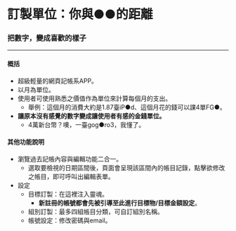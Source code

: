# 訂製單位：你與●●的距離
### 把數字，變成喜歡的樣子
***
#### 概括
- 超級輕量的網頁記帳系APP。
- 以月為單位。
- 使用者可使用熟悉之價值作為單位來計算每個月的支出。
    - 舉例：這個月的消費大約是1.87臺iP●d、這個月花的錢可以課4單FG●。
- **讓原本沒有感覺的數字變成讓使用者有感的金錢單位。**
    - 4萬新台幣？噢，一臺gog●ro3，我懂了。
#### 其他功能說明
- 瀏覽過去記帳內容與編輯功能二合一。
    - 選取要檢視的日期區間後，頁面會呈現該區間內的帳目記錄，點擊欲修改之帳目，即可呼叫出編輯表單。
- 設定
    - 目標訂製：在這裡注入靈魂。
        - **新註冊的帳號都會先被引導至此進行目標物/目標金額設定**。
    - 組別訂製：最多四組帳目分類，可自訂組別名稱。
    - 帳號設定：修改密碼與email。
